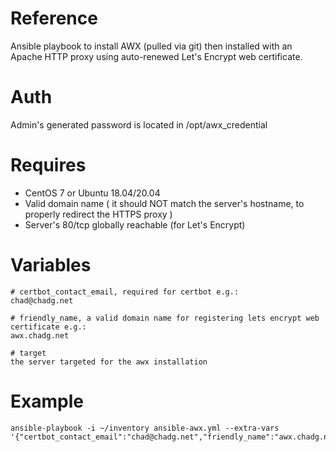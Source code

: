 # Reference
Ansible playbook to install AWX (pulled via git) then installed with an Apache HTTP proxy using auto-renewed Let's Encrypt web certificate.

# Auth
Admin's generated password is located in /opt/awx_credential

# Requires
- CentOS 7 or Ubuntu 18.04/20.04
- Valid domain name ( it should NOT match the server's hostname, to properly redirect the HTTPS proxy )
- Server's 80/tcp globally reachable (for Let's Encrypt)

# Variables
```
# certbot_contact_email, required for certbot e.g.:
chad@chadg.net

# friendly_name, a valid domain name for registering lets encrypt web certificate e.g.:
awx.chadg.net

# target
the server targeted for the awx installation
```

# Example
```
ansible-playbook -i ~/inventory ansible-awx.yml --extra-vars '{"certbot_contact_email":"chad@chadg.net","friendly_name":"awx.chadg.net","target":"localhost"}'
```

